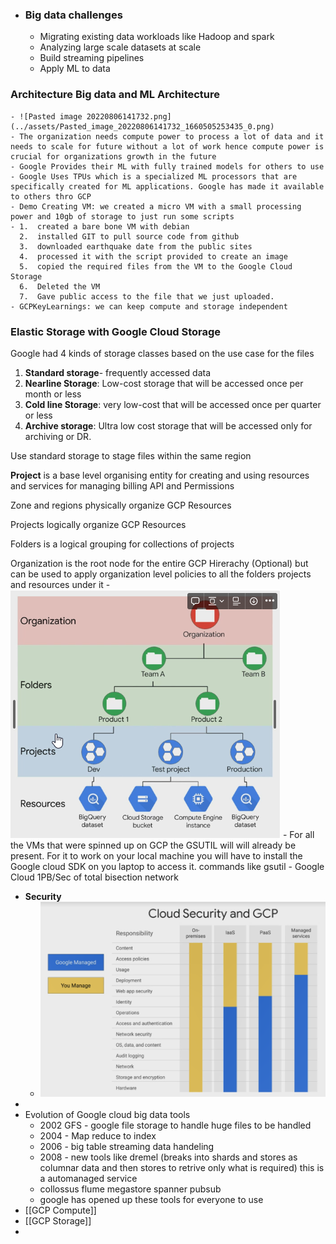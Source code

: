 - ### Big data challenges
	- Migrating existing data workloads like Hadoop and spark
	- Analyzing large scale datasets at scale
	- Build streaming pipelines
	- Apply ML to data
### Architecture Big data and ML Architecture
	- ![Pasted image 20220806141732.png](../assets/Pasted_image_20220806141732_1660505253435_0.png)
	- The organization needs compute power to process a lot of data and it needs to scale for future without a lot of work hence compute power is crucial for organizations growth in the future
	- Google Provides their ML with fully trained models for others to use
	- Google Uses TPUs which is a specialized ML processors that are specifically created for ML applications. Google has made it available to others thro GCP
	- Demo Creating VM: we created a micro VM with a small processing power and 10gb of storage to just run some scripts
	- 1.  created a bare bone VM with debian
	  2.  installed GIT to pull source code from github
	  3.  downloaded earthquake date from the public sites
	  4.  processed it with the script provided to create an image
	  5.  copied the required files from the VM to the Google Cloud Storage
	  6.  Deleted the VM
	  7.  Gave public access to the file that we just uploaded.
	- GCPKeyLearnings: we can keep compute and storage independent
### Elastic Storage with Google Cloud Storage

Google had 4 kinds of storage classes based on the use case for the files

1.  **Standard storage**- frequently accessed data
2.  **Nearline Storage**: Low-cost storage that will be accessed once per month or less
3.  **Cold line Storage**: very low-cost that will be accessed once per quarter or less
4.  **Archive storage**: Ultra low cost storage that will be accessed only for archiving or DR.

Use standard storage to stage files within the same region

**Project** is a base level organising entity for creating and using resources and services for managing billing API and Permissions

Zone and regions physically organize GCP Resources

Projects logically organize GCP Resources

Folders is a logical grouping for collections of projects

Organization is the root node for the entire GCP Hirerachy (Optional) but can be used to apply organization level policies to all the folders projects and resources under it
	- ![Pasted image 20220806141809.png](../assets/Pasted_image_20220806141809_1660505394953_0.png)
	- For all the VMs that were spinned up on GCP the GSUTIL will will already be present. For it to work on your local machine you will have to install the Google cloud SDK on you laptop to access it. commands like gsutil
	- Google Cloud 1PB/Sec of total bisection network
- **Security**
	- ![Pasted image 20220806141432.png](../assets/Pasted_image_20220806141432_1660505441967_0.png)
-
- Evolution of Google cloud big data tools
	- 2002 GFS - google file storage to handle huge files to be handled
	- 2004 - Map reduce to index
	- 2006 - big table streaming data handeling
	- 2008 - new tools like dremel (breaks into shards and stores as columnar data and then stores to retrive only what is required) this is a automanaged service
	- collossus flume megastore spanner pubsub
	- google has opened up these tools for everyone to use
- [[GCP Compute]]
- [[GCP Storage]]
-